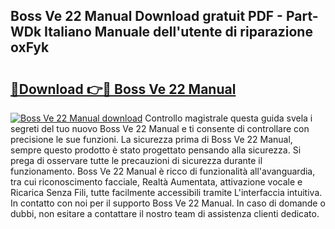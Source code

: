 ## Boss Ve 22 Manual Download gratuit PDF - Part-WDk Italiano Manuale dell'utente di riparazione oxFyk

# <h2><a href="http://dfevqhj.blite.top/?on=Boss+Ve+22+Manual">🔗Download 👉🔴 Boss Ve 22 Manual</a></h2>

[![Boss Ve 22 Manual download](https://i.imgur.com/lujVjoI.png)](http://dfevqhj.blite.top/?on=Boss+Ve+22+Manual)
Controllo magistrale questa guida svela i segreti del tuo nuovo Boss Ve 22 Manual e ti consente di controllare con precisione le sue funzioni. La sicurezza prima di Boss Ve 22 Manual, sempre questo prodotto è stato progettato pensando alla sicurezza. Si prega di osservare tutte le precauzioni di sicurezza durante il funzionamento. Boss Ve 22 Manual è ricco di funzionalità all'avanguardia, tra cui riconoscimento facciale, Realtà Aumentata, attivazione vocale e Ricarica Senza Fili, tutte facilmente accessibili tramite L'interfaccia intuitiva. In contatto con noi per il supporto Boss Ve 22 Manual. In caso di domande o dubbi, non esitare a contattare il nostro team di assistenza clienti dedicato.
